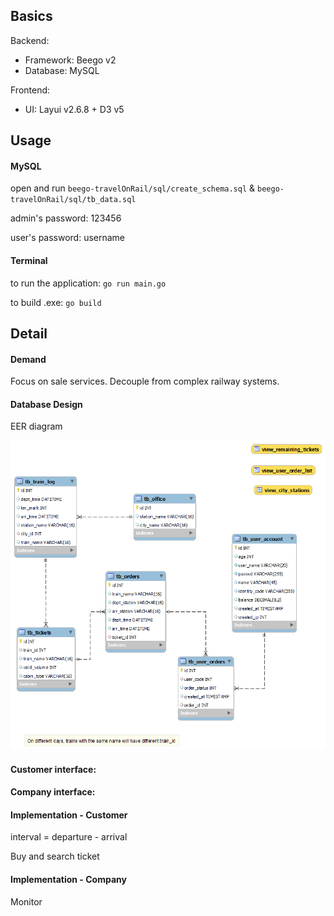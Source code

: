 ## Basics

Backend:

- Framework: Beego v2
- Database: MySQL 

Frontend:

- UI: Layui v2.6.8 + D3 v5

## Usage

#### MySQL

open and run `beego-travelOnRail/sql/create_schema.sql` & `beego-travelOnRail/sql/tb_data.sql`

admin's password: 123456

user's password: username

#### Terminal

to run the application: `go run main.go`

to build .exe: `go build`

## Detail

#### Demand

Focus on sale services. Decouple from complex railway systems.

#### Database Design

EER diagram

<img title="" src="./EER.png" alt="50%">

#### Customer interface:

#### Company interface:

#### Implementation - Customer

interval = departure - arrival

Buy and search ticket

#### Implementation - Company

Monitor
